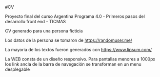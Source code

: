 #CV

Proyecto final del curso Argentina Programa 4.0 - Primeros pasos del desarrollo front end - TICMAS

CV generado para una persona ficticia

Los datos de la persona se tomaron de https://randomuser.me/

La mayoria de los textos fueron generados con https://www.lipsum.com/

La WEB consta de un diseño responsivo. Para pantallas menores a 1000px los link ancla de la barra de navegación se transforman en un menu desplegable